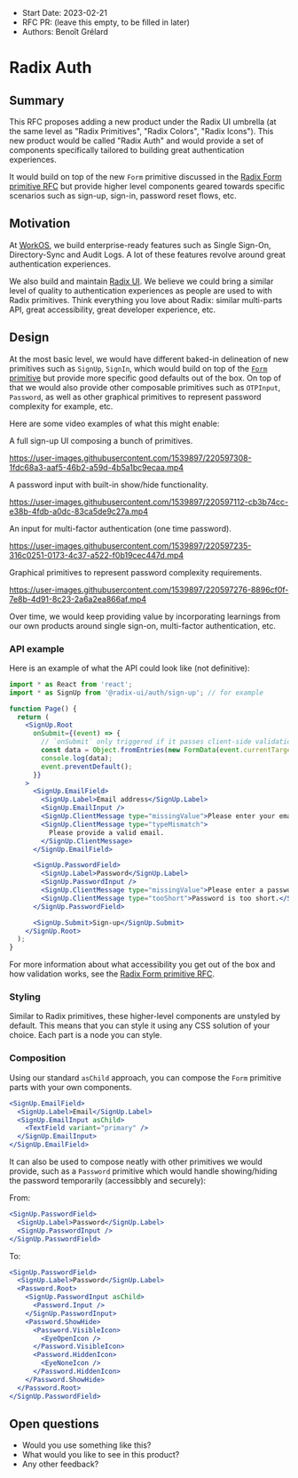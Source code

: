 - Start Date: 2023-02-21
- RFC PR: (leave this empty, to be filled in later)
- Authors: Benoît Grélard

# Radix Auth

## Summary

This RFC proposes adding a new product under the Radix UI umbrella (at the same level as "Radix Primitives", "Radix Colors", "Radix Icons"). This new product would be called "Radix Auth" and would provide a set of components specifically tailored to building great authentication experiences.

It would build on top of the new `Form` primitive discussed in the [Radix Form primitive RFC](2023-radix-form-primitive.md) but provide higher level components geared towards specific scenarios such as sign-up, sign-in, password reset flows, etc.

## Motivation

At [WorkOS](https://workos.com), we build enterprise-ready features such as Single Sign-On, Directory-Sync and Audit Logs. A lot of these features revolve around great authentication experiences.

We also build and maintain [Radix UI](https://radix-ui.com). We believe we could bring a similar level of quality to authentication experiences as people are used to with Radix primitives. Think everything you love about Radix: similar multi-parts API, great accessibility, great developer experience, etc.

## Design

At the most basic level, we would have different baked-in delineation of new primitives such as `SignUp`, `SignIn`, which would build on top of the [`Form` primitive](2023-radix-form-primitive.md) but provide more specific good defaults out of the box. On top of that we would also provide other composable primitives such as `OTPInput`, `Password`, as well as other graphical primitives to represent password complexity for example, etc.

Here are some video examples of what this might enable:

A full sign-up UI composing a bunch of primitives.

https://user-images.githubusercontent.com/1539897/220597308-1fdc68a3-aaf5-46b2-a59d-4b5a1bc9ecaa.mp4

A password input with built-in show/hide functionality.

https://user-images.githubusercontent.com/1539897/220597112-cb3b74cc-e38b-4fdb-a0dc-83ca5de9c27a.mp4

An input for multi-factor authentication (one time password).

https://user-images.githubusercontent.com/1539897/220597235-316c0251-0173-4c37-a522-f0b19cec447d.mp4

Graphical primitives to represent password complexity requirements.

https://user-images.githubusercontent.com/1539897/220597276-8896cf0f-7e8b-4d91-8c23-2a6a2ea866af.mp4

Over time, we would keep providing value by incorporating learnings from our own products around single sign-on, multi-factor authentication, etc.

### API example

Here is an example of what the API could look like (not definitive):

```jsx
import * as React from 'react';
import * as SignUp from '@radix-ui/auth/sign-up'; // for example

function Page() {
  return (
    <SignUp.Root
      onSubmit={(event) => {
        // `onSubmit` only triggered if it passes client-side validation
        const data = Object.fromEntries(new FormData(event.currentTarget));
        console.log(data);
        event.preventDefault();
      }}
    >
      <SignUp.EmailField>
        <SignUp.Label>Email address</SignUp.Label>
        <SignUp.EmailInput />
        <SignUp.ClientMessage type="missingValue">Please enter your email.</SignUp.ClientMessage>
        <SignUp.ClientMessage type="typeMismatch">
          Please provide a valid email.
        </SignUp.ClientMessage>
      </SignUp.EmailField>

      <SignUp.PasswordField>
        <SignUp.Label>Password</SignUp.Label>
        <SignUp.PasswordInput />
        <SignUp.ClientMessage type="missingValue">Please enter a password.</SignUp.ClientMessage>
        <SignUp.ClientMessage type="tooShort">Password is too short.</SignUp.ClientMessage>
      </SignUp.PasswordField>

      <SignUp.Submit>Sign-up</SignUp.Submit>
    </SignUp.Root>
  );
}
```

For more information about what accessibility you get out of the box and how validation works, see the [Radix Form primitive RFC](2023-radix-form-primitive.md).

### Styling

Similar to Radix primitives, these higher-level components are unstyled by default. This means that you can style it using any CSS solution of your choice. Each part is a node you can style.

### Composition

Using our standard `asChild` approach, you can compose the `Form` primitive parts with your own components.

```jsx
<SignUp.EmailField>
  <SignUp.Label>Email</SignUp.Label>
  <SignUp.EmailInput asChild>
    <TextField variant="primary" />
  </SignUp.EmailInput>
</SignUp.EmailField>
```

It can also be used to compose neatly with other primitives we would provide, such as a `Password` primitive which would handle showing/hiding the password temporarily (accessibbly and securely):

From:

```jsx
<SignUp.PasswordField>
  <SignUp.Label>Password</SignUp.Label>
  <SignUp.PasswordInput />
</SignUp.PasswordField>
```

To:

```jsx
<SignUp.PasswordField>
  <SignUp.Label>Password</SignUp.Label>
  <Password.Root>
    <SignUp.PasswordInput asChild>
      <Password.Input />
    </SignUp.PasswordInput>
    <Password.ShowHide>
      <Password.VisibleIcon>
        <EyeOpenIcon />
      </Password.VisibleIcon>
      <Password.HiddenIcon>
        <EyeNoneIcon />
      </Password.HiddenIcon>
    </Password.ShowHide>
  </Password.Root>
</SignUp.PasswordField>
```

## Open questions

- Would you use something like this?
- What would you like to see in this product?
- Any other feedback?
